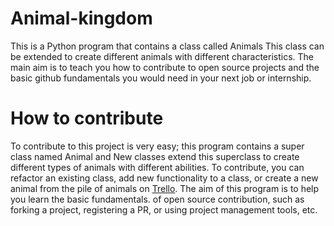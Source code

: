 # Animal-kingdom
This is a Python program that contains a class called Animals This class can be extended to create different animals with different characteristics. The main aim is to teach you  how to contribute to open source projects and the basic github fundamentals you would need in your next job or internship.

# How to contribute
To contribute to this project is very easy; this program contains a super class named Animal and
New classes extend this superclass to create different types of animals with different abilities.
To contribute, you can refactor an existing class, add new functionality to a class, or create a new
animal from the pile of animals on [Trello](https://trello.com/invite/b/iPr34Z93/ATTId01cb0c2aed94f798511fd7bc3f5513a66638600/animal-kingdom-repsitory-board). The aim of this program is to help you learn the basic fundamentals.
of open source contribution, such as forking a project, registering a PR, or using
project management tools, etc.
